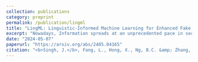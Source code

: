 ```yaml
---
collection: publications
category: preprint
permalink: /publication/lingml
title: "LingML: Linguistic-Informed Machine Learning for Enhanced Fake News Detection"
excerpt: "Nowadays, Information spreads at an unprecedented pace in social media and discerning truth from misinformation and fake news has become an acute societal challenge. Machine learning (ML) models have been employed to identify fake news but are far from perfect with challenging problems like limited accuracy, interpretability, and generalizability. In this paper, we enhance ML-based solutions with linguistics input and we propose LingML, linguistic-informed ML, for fake news detection. We conducted an experimental study with a popular dataset on fake news during the pandemic. The experiment results show that our proposed solution is highly effective. There are fewer than two errors out of every ten attempts with only linguistic input used in ML and the knowledge is highly explainable. When linguistics input is integrated with advanced large-scale ML models for natural language processing, our solution outperforms existing ones with 1.8% average error rate. LingML creates a new path with linguistics to push the frontier of effective and efficient fake news detection. It also sheds light on real-world multi-disciplinary applications requiring both ML and domain expertise to achieve optimal performance."
date: "2024-05-07"
paperurl: "https://arxiv.org/abs/2405.04165"
citation: "<b>Singh, J.</b>, Fang, L., Hong, X., Ng, B.C. &amp; Zhang, W. (2024). LingML: Linguistic-Informed Machine Learning for Enhanced Fake News Detection."
---
```



